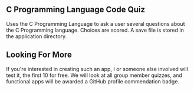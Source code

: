  ## C Programming Language Code Quiz
 Uses the C Programming Language to ask a user several
 questions about the C Programming language. Choices are
 scored. A save file is stored in the application directory.
 ## Looking For More
 If you're interested in creating such an app, I or someone
 else involved will test it, the first 10 for free. We will look
 at all group member quizzes, and functional apps will be awarded
 a GitHub profile commendation badge.